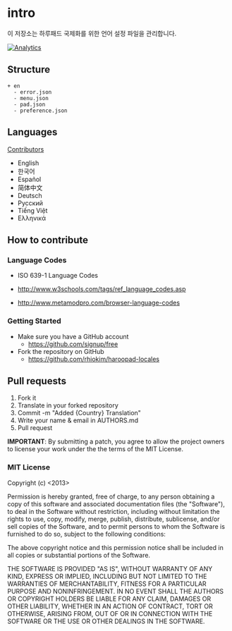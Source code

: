 # intro

이 저장소는 하루패드 국제화를 위한 언어 설정 파일을 관리합니다.

[![Analytics](https://ga-beacon.appspot.com/UA-32474834-4/rhiokim/haroopad-locales)](https://github.com/igrigorik/ga-beacon)

## Structure

```
+ en
  - error.json
  - menu.json
  - pad.json
  - preference.json
```

## Languages

[Contributors](https://github.com/rhiokim/haroopad-locales/blob/master/AUTHORS.md)

* English
* 한국어
* Español
* 简体中文
* Deutsch
* Русский
* Tiếng Việt
* Ελληνικά

## How to contribute

### Language Codes

* ISO 639-1 Language Codes 

* http://www.w3schools.com/tags/ref_language_codes.asp
* http://www.metamodpro.com/browser-language-codes

### Getting Started

* Make sure you have a GitHub account
	- https://github.com/signup/free
* Fork the repository on GitHub
	- https://github.com/rhiokim/haroopad-locales

## Pull requests

1. Fork it
2. Translate in your forked repository
3. Commit -m "Added {Country} Translation"
4. Write your name & email in AUTHORS.md
5. Pull request

**IMPORTANT**: By submitting a patch, you agree to allow the project owners to
license your work under the the terms of the MIT License.

### MIT License
Copyright (c) <2013> <Haroo Studio>

Permission is hereby granted, free of charge, to any person
obtaining a copy of this software and associated documentation
files (the "Software"), to deal in the Software without
restriction, including without limitation the rights to use,
copy, modify, merge, publish, distribute, sublicense, and/or sell
copies of the Software, and to permit persons to whom the
Software is furnished to do so, subject to the following
conditions:

The above copyright notice and this permission notice shall be
included in all copies or substantial portions of the Software.

THE SOFTWARE IS PROVIDED "AS IS", WITHOUT WARRANTY OF ANY KIND,
EXPRESS OR IMPLIED, INCLUDING BUT NOT LIMITED TO THE WARRANTIES
OF MERCHANTABILITY, FITNESS FOR A PARTICULAR PURPOSE AND
NONINFRINGEMENT. IN NO EVENT SHALL THE AUTHORS OR COPYRIGHT
HOLDERS BE LIABLE FOR ANY CLAIM, DAMAGES OR OTHER LIABILITY,
WHETHER IN AN ACTION OF CONTRACT, TORT OR OTHERWISE, ARISING
FROM, OUT OF OR IN CONNECTION WITH THE SOFTWARE OR THE USE OR
OTHER DEALINGS IN THE SOFTWARE.
